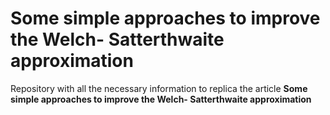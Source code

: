 # Some simple approaches to improve the Welch- Satterthwaite approximation

Repository with all the necessary information to replica the article **Some simple approaches to improve the Welch- Satterthwaite approximation**
